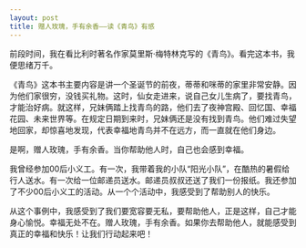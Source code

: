 ```yaml
---
layout: post
title: 赠人玫瑰，手有余香——读《青鸟》有感
---
```



前段时间，我在看比利时著名作家莫里斯·梅特林克写的《青鸟》。看完这本书，我便思绪万千。

《青鸟》这本书主要内容是讲一个圣诞节的前夜，蒂蒂和咪蒂的家里非常安静。因为他们家很穷，没钱买礼物。这时，仙女走进来，说自己女儿生病了，要找青鸟，才能治好病。就这样，兄妹俩踏上找青鸟的路，他们去了夜神宫殿、回忆国、幸福花园、未来世界等。在规定日期到来时，兄妹俩还是没有找到青鸟。他们难过失望地回家，却惊喜地发现，代表幸福地青鸟并不在远方，而一直就在他们身边。

是啊，赠人玫瑰，手有余香。当你帮助他人时，自己也会感到幸福。

我曾经参加00后小义工。有一次，我带着我的小队“阳光小队”，在酷热的暑假给行人送水。有一次给一位邮递员送水。邮递员叔叔还送了我们一份报纸。我还参加了不少00后小义工的活动。从一个个活动中，我感受到了帮助别人的快乐。

从这个事例中，我感受到了我们要宽容要无私，要帮助他人，正是这样，自己才能身心愉悦。幸福无处不在。赠人玫瑰，手有余香。如果你去帮助他人，就能感受到真正的幸福和快乐！让我们行动起来吧！
